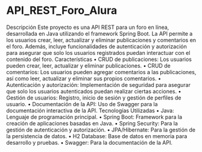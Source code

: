 # API_REST_Foro_Alura
Descripción
Este proyecto es una API REST para un foro en línea, desarrollada en Java utilizando el framework Spring Boot. La API permite a los usuarios crear, leer, actualizar y eliminar publicaciones y comentarios en el foro. Además, incluye funcionalidades de autenticación y autorización para asegurar que solo los usuarios registrados puedan interactuar con el contenido del foro.
Características
•	CRUD de publicaciones: Los usuarios pueden crear, leer, actualizar y eliminar publicaciones.
•	CRUD de comentarios: Los usuarios pueden agregar comentarios a las publicaciones, así como leer, actualizar y eliminar sus propios comentarios.
•	Autenticación y autorización: Implementación de seguridad para asegurar que solo los usuarios autenticados puedan realizar ciertas acciones.
•	Gestión de usuarios: Registro, inicio de sesión y gestión de perfiles de usuario.
•	Documentación de la API: Uso de Swagger para la documentación interactiva de la API.
Tecnologías Utilizadas
•	Java: Lenguaje de programación principal.
•	Spring Boot: Framework para la creación de aplicaciones basadas en Java.
•	Spring Security: Para la gestión de autenticación y autorización.
•	JPA/Hibernate: Para la gestión de la persistencia de datos.
•	H2 Database: Base de datos en memoria para desarrollo y pruebas.
•	Swagger: Para la documentación de la API.
